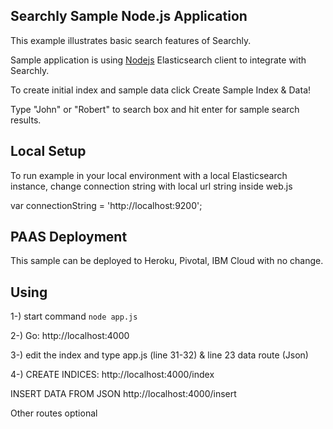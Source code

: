 ## Searchly Sample Node.js Application

This example illustrates basic search features of Searchly.

Sample application is using [Nodejs](https://github.com/elasticsearch/elasticsearch-js) Elasticsearch client to integrate with Searchly.

To create initial index and sample data click Create Sample Index & Data!

Type "John" or "Robert" to search box and hit enter for sample search results.

## Local Setup

To run example in your local environment with a local Elasticsearch instance, change connection string with local url string inside web.js

var connectionString = 'http://localhost:9200';

## PAAS Deployment

This sample can be deployed to Heroku, Pivotal, IBM Cloud with no change.

## Using

1-) start command `node app.js`

2-) Go: http://localhost:4000

3-) edit the index and type app.js (line 31-32) & line 23 data route (Json)

4-) CREATE INDICES: http://localhost:4000/index

INSERT DATA FROM JSON http://localhost:4000/insert

Other routes optional
